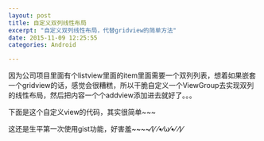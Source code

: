 ```yaml
---
layout: post
title: 自定义双列线性布局
excerpt: "自定义双列线性布局，代替gridview的简单方法"
date: 2015-11-09 12:25:55
categories: Android

---
```



因为公司项目里面有个listview里面的item里面需要一个双列列表，想着如果嵌套一个gridview的话，感觉会很糟糕，所以干脆自定义一个ViewGroup去实现双列的线性布局，然后把内容一个个addview添加进去就好了。。。

下面是这个自定义view的代码，其实很简单~~~

<script src="https://gist.github.com/ColorfulCat/8ac7b947f349a0a49a28.js"></script>

这还是生平第一次使用gist功能，好害羞~~~~⁄(⁄ ⁄•⁄ω⁄•⁄ ⁄)⁄